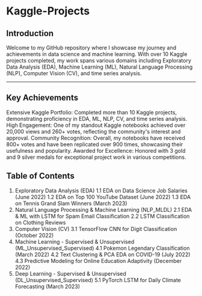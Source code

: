 # Kaggle-Projects

## Introduction

Welcome to my GitHub repository where I showcase my journey and achievements in data science and machine learning. With over 10 Kaggle projects completed, my work spans various domains including Exploratory Data Analysis (EDA), Machine Learning (ML), Natural Language Processing (NLP), Computer Vision (CV), and time series analysis.

---

## Key Achievements

Extensive Kaggle Portfolio: Completed more than 10 Kaggle projects, demonstrating proficiency in EDA, ML, NLP, CV, and time series analysis.
High Engagement: One of my standout Kaggle notebooks achieved over 20,000 views and 260+ votes, reflecting the community's interest and approval.
Community Recognition: Overall, my notebooks have received 800+ votes and have been replicated over 900 times, showcasing their usefulness and popularity.
Awarded for Excellence: Honored with 3 gold and 9 silver medals for exceptional project work in various competitions.

## Table of Contents

1. Exploratory Data Analysis (EDA)
1.1 EDA on Data Science Job Salaries (June 2022)
1.2 EDA on Top 100 YouTube Dataset (June 2022)
1.3 EDA on Tennis Grand Slam Winners (March 2023)
2. Natural Language Processing & Machine Learning (NLP_MLDL)
2.1 EDA & ML with LSTM for Spam Email Classification
2.2 LSTM Classification on Clothing Reviews
3. Computer Vision (CV)
3.1 TensorFlow CNN for Digit Classification (October 2022)
4. Machine Learning - Supervised & Unsupervised (ML_Unsupervised_Supervised)
4.1 Pokemon Legendary Classification (March 2022)
4.2 Text Clustering & PCA EDA on COVID-19 (July 2022)
4.3 Predictive Modeling for Online Education Adaptivity (December 2022)
5. Deep Learning - Supervised & Unsupervised (DL_Unsupervised_Supervised)
5.1 PyTorch LSTM for Daily Climate Forecasting (March 2023)
